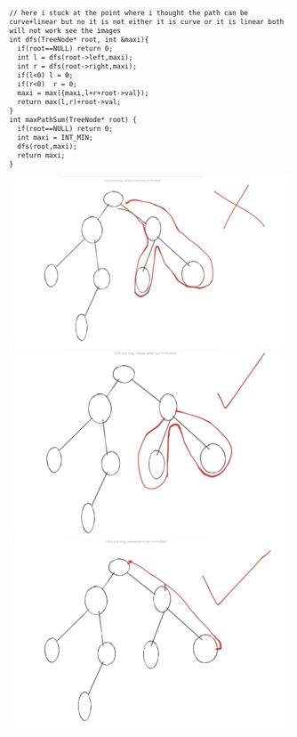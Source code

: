 ```
// here i stuck at the point where i thought the path can be curve+linear but no it is not either it is curve or it is linear both will not work see the images
int dfs(TreeNode* root, int &maxi){
  if(root==NULL) return 0;
  int l = dfs(root->left,maxi);
  int r = dfs(root->right,maxi);
  if(l<0) l = 0;
  if(r<0)  r = 0;
  maxi = max({maxi,l+r+root->val});
  return max(l,r)+root->val;
}
int maxPathSum(TreeNode* root) {
  if(root==NULL) return 0;
  int maxi = INT_MIN;
  dfs(root,maxi);
  return maxi;
}
```

![mps_wrong](mps_wrong.png)
![mps_right_curve](mps_right_curve.png)
![mps_right_linear](mps_right_linear.png)
